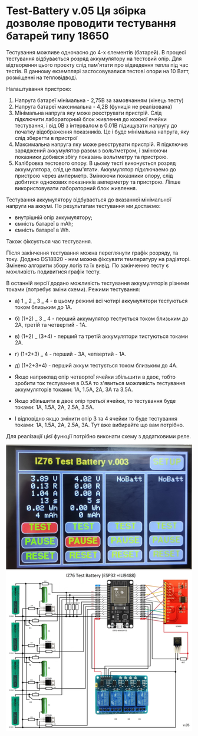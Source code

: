 # Test-Battery v.05 Ця збірка дозволяе проводити тестування батарей типу 18650
Тестування можливе одночасно до 4-х єлементів (батарей).
В процесі тестування відбувається розряд аккумулятору на тестовий опір.
Для відтворення цього проєкту слід пам'ятати про відведення тепла під час тестів.
В данному екземплярі застосовувалися тестові опори на 10 Ватт, розміщенні на тепловідводі.

Налаштування пристрою:
1. Напруга батареї мінімальна - 2,75В за замовчанням (кінець тесту)
2. Напруга батареї максимальна - 4,2В (функція не реалізована)
3. Мінімальна напруга яку може реєструвати пристрій. Слід підключити лабораторний
   блок живлення до кожної ячейки тестування, і від 0В з інтервалом в 0.01В підищувати напругу
   до початку відображення показників. Це і буде мінімальна напруга, яку слід зберегти в пристрої
4. Максимальна напруга яку може реєструвати пристрій. Я підключив заряджений аккумулятор разом
   з вольтметром, і змінюючи показники добився збігу показань вольтметру та пристрою.
5. Калібровка тестового опору. В цьому тесті виконується розряд аккумулятора, слід це пам'ятати.
   Аккумулятор підключаемо до пристрою через амперметр. Змінюючи показники опору, слід добитися
   однокових показників амперметру та пристрою. Ліпше використовувати лабораторний блок живлення.
   
Тестування аккумулятору відбувається до вказанної мінімальної напруги на аккумі.
По результатам тестування ми достаємо:
- внутрішній опір аккумулятору;
- ємність батареї в mAh;
- ємність батареї в Wh.

Також фіксується час тестування.

Після закінчення тестування можна переглянути графік розряду, та току.
Додано DS18B20 - ним можна фіксувати температуру на радіаторі.
Змінено алгоритм збору логів та їх вивід. По закінченню тесту є можливість подивитися графік тесту.

В останній версії додано можливість тестування аккумуляторів різними токами (потребує зміни схеми).
Режими тестування:
- а) 1 _ 2 _ 3 _ 4   - в цьому режимі всі чотирі аккумулятори тестуються током близьким до 1А.
- б) (1+2) _ 3 _ 4   - перший аккумулятор тестується током близьким до 2А, третій та четвертий - 1А.
- в) (1+2) _ (3+4)   - перший та третій аккумулятори тистуються токами 2А.
- г) (1+2+3)   _ 4   - перший - 3А, четвертий - 1А.
- д) (1+2+3+4)       - перший аккум тестується током близьким до 4А.

- Якщо наприклад опір четвортої ячейки збільшити в двоє, тобто зробити ток тестування в 0.5А то з'явиться
можливість тестування аккумуляторів токами: 1А, 1.5А, 2А, 3А та 3.5А.
- Якщо збільшити в двоє опір третьої ячейки, то тестування буде токами: 1А, 1.5А, 2А, 2.5А, 3.5А.
- І відповідно якщо змінити опір 3 та 4 ячейки то буде тестування токами: 1А, 1.5А, 2А, 2.5А, 3А.
Тут вже вибирайте що вам потрібно.

Для реалізації цієї функції потрібно виконати схему з додатковими реле.

![Иллюстрация к проекту](https://github.com/IZ76/Test-Battery/blob/main/IMG_20221102_142021.jpg)
![Иллюстрация к проекту](https://github.com/IZ76/Test-Battery/blob/main/IZ76_Test_Battery_v05.jpg)
